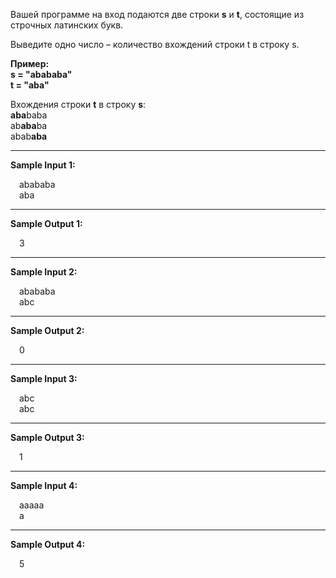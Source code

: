 Вашей программе на вход подаются две строки **s** и **t**, 
состоящие из строчных латинских букв.

Выведите одно число – количество вхождений строки t в строку s.

**Пример:  
s = "abababa"  
t = "aba"**

Вхождения строки **t** в строку **s**:  
**aba**baba  
ab**aba**ba  
abab**aba**  

---
**Sample Input 1:**
<p style="margin-left: 1em">abababa<br>aba</p>

---
**Sample Output 1:**
<p style="margin-left: 1em">3</p>

---
**Sample Input 2:**
<p style="margin-left: 1em">abababa<br>abc</p>

---
**Sample Output 2:**
<p style="margin-left: 1em">0</p>

---
**Sample Input 3:**
<p style="margin-left: 1em">abc<br>abc</p>

---
**Sample Output 3:**
<p style="margin-left: 1em">1</p>

---
**Sample Input 4:**
<p style="margin-left: 1em">aaaaa<br>a</p>

---
**Sample Output 4:**
<p style="margin-left: 1em">5</p>